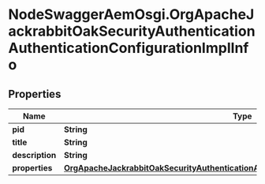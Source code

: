 # NodeSwaggerAemOsgi.OrgApacheJackrabbitOakSecurityAuthenticationAuthenticationConfigurationImplInfo

## Properties

Name | Type | Description | Notes
------------ | ------------- | ------------- | -------------
**pid** | **String** |  | [optional] 
**title** | **String** |  | [optional] 
**description** | **String** |  | [optional] 
**properties** | [**OrgApacheJackrabbitOakSecurityAuthenticationAuthenticationConfigurationImplProperties**](OrgApacheJackrabbitOakSecurityAuthenticationAuthenticationConfigurationImplProperties.md) |  | [optional] 


